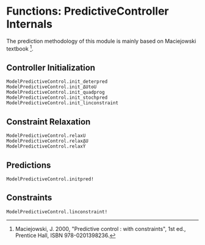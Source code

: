# Functions: PredictiveController Internals

The prediction methodology of this module is mainly based on Maciejowski textbook [^1].

[^1]: Maciejowski, J. 2000, "Predictive control : with constraints", 1st ed., Prentice Hall,
     ISBN 978-0201398236.

## Controller Initialization

```@docs
ModelPredictiveControl.init_deterpred
ModelPredictiveControl.init_ΔUtoU
ModelPredictiveControl.init_quadprog
ModelPredictiveControl.init_stochpred
ModelPredictiveControl.init_linconstraint
```

## Constraint Relaxation

```@docs
ModelPredictiveControl.relaxU
ModelPredictiveControl.relaxΔU
ModelPredictiveControl.relaxŶ
```

## Predictions

```@docs
ModelPredictiveControl.initpred!
```

## Constraints

```@docs
ModelPredictiveControl.linconstraint!
```
